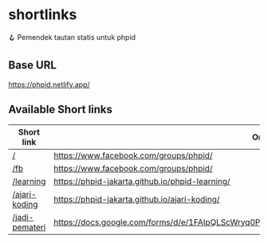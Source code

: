 # shortlinks

🪝  Pemendek tautan statis untuk phpid

## Base URL

https://phpid.netlify.app/

## Available Short links

| Short link   | Original link  |
|-------------|----------------|
| [/](https://phpid.netlify.app/)  |  https://www.facebook.com/groups/phpid/ | 
| [/fb](https://phpid.netlify.app/fb)  |  https://www.facebook.com/groups/phpid/ | 
| [/learning](https://phpid.netlify.app/learning)  |  https://phpid-jakarta.github.io/phpid-learning/ | 
| [/ajari-koding](https://phpid.netlify.app/ajari-koding)  |  https://phpid-jakarta.github.io/ajari-koding/ | 
| [/jadi-pemateri](https://phpid.netlify.app/jadi-pemateri)  |  https://docs.google.com/forms/d/e/1FAIpQLScWryq0PN7N_aSNRC5_7P7m1jgteBKgyAWrfH1tQKzUZAnDlg/viewform | 
